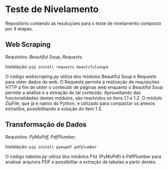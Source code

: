 # Teste de Nivelamento
Repositório contendo as resoluções para o teste de nivelamento composto por 4 etapas.

## Web Scraping

Requisitos: _Beautiful Soup, Requests._

Instalação:
``` pip install requests beautifulsoup4 ```

O código _webscraping.py_ utiliza dos módulos Beautiful Soup e Requests para obter dados da web. O Requests permite a realização de requisições HTTP a fim de obter o conteúdo de páginas web enquanto o Beautiful Soup permite a análise e a extração do tal conteúdo. Aproveitando das funcionalidades destes módulos, são resolvidos os itens 1.1 e 1.2. O módulo ZipFile, que já é nativo do Python, é utilizado para compactar os anexos extraídos, possibilitando a solução do item 1.3. 

## Transformação de Dados

Requisitos: _PyMuPdf, PdfPlumber._

Instalação:
``` pip install pymupdf pdfplumber ```

O código _tabelas.py_ utiliza dos módulos Fitz (PyMuPdf) e PdfPlumber para analisar arquivos PDF e possibilitar a extração de tabelas a partir destes. 
